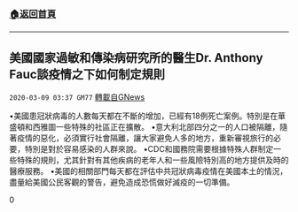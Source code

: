###  [:house:返回首頁](https://github.com/ourhimalayas/txt)
---

## 美國國家過敏和傳染病研究所的醫生Dr. Anthony Fauc談疫情之下如何制定規則
`2020-03-09 03:37 GM77` [轉載自GNews](https://gnews.org/zh-hant/134920/)

•美國患冠狀病毒的人數每天都在不斷的增加，已經有18例死亡案例。特別是在華盛頓和西雅圖一些特殊的社區正在擴散。
•意大利北部四分之一的人口被隔離，隨著疫情的惡化，必須實行社會隔離，讓大家避免人多的地方，重新審視旅行的必要，特別是對於容易感染的人群來說。
•CDC和國務院需要根據特殊人群制定一些特殊的規則，尤其針對有其他疾病的老年人和一些風險特別高的地方提供及時的醫療服務。
•美國的相關部門每天都在評估中共冠狀病毒疫情在美國本土的情況，盡量給美國公民客觀的警告，避免造成恐慌做好滅疫的一切準備。

0
